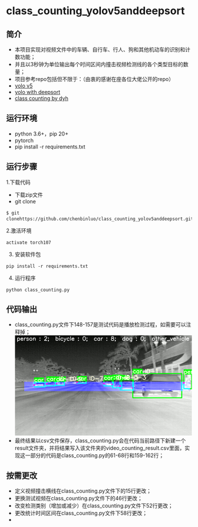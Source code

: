 # class_counting_yolov5anddeepsort
## 简介
- 本项目实现对视频文件中的车辆、自行车、行人、狗和其他机动车的识别和计数功能；
- 并且以3秒钟为单位输出每个时间区间内撞击视频检测线的各个类型目标的数量；
- 项目参考repo包括但不限于：（由衷的感谢在座各位大佬公开的repo）
- [yolo v5](https://github.com/ultralytics/yolov5)
- [yolo with deepsort](https://github.com/mikel-brostrom/Yolov5_DeepSort_Pytorch)
- [class counting by dyh](https://github.com/dyh/unbox_yolov5_deepsort_counting)

## 运行环境
- python 3.6+，pip 20+
- pytorch
- pip install -r requirements.txt

## 运行步骤
1.下载代码
- 下载zip文件
- git clone

```
$ git clonehttps://github.com/chenbinluo/class_counting_yolov5anddeepsort.git
```

2.激活环境

```
activate torch107
```

3. 安装软件包

```
pip install -r requirements.txt
```

4. 运行程序

```
python class_counting.py
```

## 代码输出
- class_counting.py文件下148-157是测试代码是播放检测过程，如需要可以注释掉；
![Image text](https://github.com/chenbinluo/img/blob/main/result.png)
- 最终结果以csv文件保存，class_counting.py会在代码当前路径下新建一个result文件夹，并将结果写入该文件夹的video_counting_result.csv里面，实现这一部分的代码是class_counting.py的61-68行和159-162行；

## 按需更改
- 定义视频撞击横线在class_counting.py文件下的15行更改；
- 更换测试视频在class_counting.py文件下的46行更改；
- 改变检测类别（增加或减少）在class_counting.py文件下52行更改；
- 更改统计时间区间在class_counting.py文件下58行更改；
-
